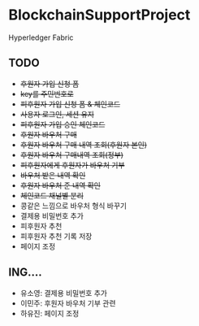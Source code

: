 # BlockchainSupportProject
Hyperledger Fabric

## TODO 
- ~~후원자 가입 신청 폼~~
- ~~key를 주민번호로~~
- ~~피후원자 가입 신청 폼 & 체인코드~~
- ~~사용자 로그인, 세션 유지~~
- ~~피후원자 가입 승인 체인코드~~
- ~~후원자 바우처 구매~~
- ~~후원자 바우처 구매 내역 조회(후원자 본인)~~
- ~~후원자 바우처 구매내역 조회(정부)~~
- ~~피후원자에게 후원자가 바우처 기부~~
- ~~바우처 받은 내역 확인~~
- ~~후원자 바우처 준 내역 확인~~
- ~~체인코드 채널별 분리~~
- 콩같은 느낌으로 바우처 형식 바꾸기
- 결제용 비밀번호 추가
- 피후원자 추천
- 피후원자 추천 기록 저장
- 페이지 조정

## ING....
-	유소영: 결제용 비밀번호 추가
-	이민주: 후원자 바우처 기부 관련
-	하유진: 페이지 조정
